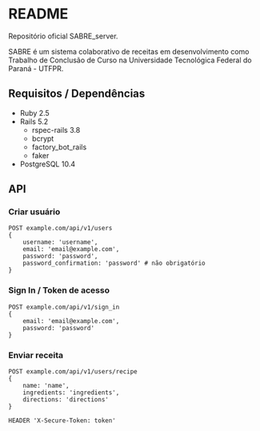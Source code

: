 # README

Repositório oficial SABRE_server.

SABRE é um sistema colaborativo de receitas em desenvolvimento como Trabalho de Conclusão de Curso na Universidade Tecnológica Federal do Paraná - UTFPR.

## Requisitos / Dependências

* Ruby 2.5
* Rails 5.2
  * rspec-rails 3.8
  * bcrypt
  * factory_bot_rails
  * faker
* PostgreSQL 10.4


## API

### Criar usuário
```
POST example.com/api/v1/users
{
    username: 'username',
    email: 'email@example.com',
    password: 'password',
    password_confirmation: 'password' # não obrigatório
}
```

### Sign In / Token de acesso
```
POST example.com/api/v1/sign_in
{
    email: 'email@example.com',
    password: 'password'
}
```

### Enviar receita
```
POST example.com/api/v1/users/recipe
{
    name: 'name',
    ingredients: 'ingredients',
    directions: 'directions'
}

HEADER 'X-Secure-Token: token'
```

